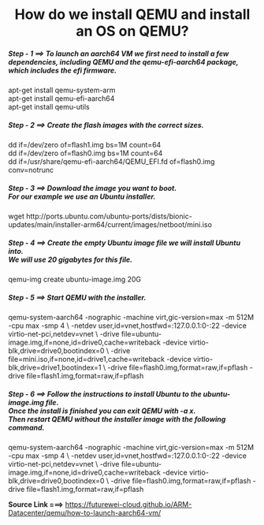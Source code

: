 <h1 align=center> How do we install QEMU and install an OS on QEMU?</h1>


<h5> Step - 1 ==> To launch an aarch64 VM we first need to install a few dependencies, including QEMU and the qemu-efi-aarch64 package, which includes the efi firmware.</h5>

<p> apt-get install qemu-system-arm <br>
apt-get install qemu-efi-aarch64 <br>
apt-get install qemu-utils</p>




<h5> Step - 2 ==> Create the flash images with the correct sizes.</h5>

<p> dd if=/dev/zero of=flash1.img bs=1M count=64 <br>
dd if=/dev/zero of=flash0.img bs=1M count=64 <br>
dd if=/usr/share/qemu-efi-aarch64/QEMU_EFI.fd of=flash0.img conv=notrunc </p>




<h5> Step - 3 ==> Download the image you want to boot. <br> For our example we use an Ubuntu installer.</h5>

<p> wget http://ports.ubuntu.com/ubuntu-ports/dists/bionic-updates/main/installer-arm64/current/images/netboot/mini.iso </p>





<h5> Step - 4 ==> Create the empty Ubuntu image file we will install Ubuntu into. <br> We will use 20 gigabytes for this file.</h5>

<p> qemu-img create ubuntu-image.img 20G </p>





<h5> Step - 5 ==> Start QEMU with the installer.</h5>

<p> qemu-system-aarch64 -nographic -machine virt,gic-version=max -m 512M -cpu max -smp 4 \
-netdev user,id=vnet,hostfwd=:127.0.0.1:0-:22 -device virtio-net-pci,netdev=vnet \
-drive file=ubuntu-image.img,if=none,id=drive0,cache=writeback -device virtio-blk,drive=drive0,bootindex=0 \
-drive file=mini.iso,if=none,id=drive1,cache=writeback -device virtio-blk,drive=drive1,bootindex=1 \
-drive file=flash0.img,format=raw,if=pflash -drive file=flash1.img,format=raw,if=pflash  </p>






<h5> Step - 6 ==> Follow the instructions to install Ubuntu to the ubuntu-image.img file. <br> Once the install is finished you can exit QEMU with -a x. <br> Then restart QEMU without the installer image with the following command.</h5>

<p> qemu-system-aarch64 -nographic -machine virt,gic-version=max -m 512M -cpu max -smp 4 \
-netdev user,id=vnet,hostfwd=:127.0.0.1:0-:22 -device virtio-net-pci,netdev=vnet \
-drive file=ubuntu-image.img,if=none,id=drive0,cache=writeback -device virtio-blk,drive=drive0,bootindex=0 \
-drive file=flash0.img,format=raw,if=pflash -drive file=flash1.img,format=raw,if=pflash  </p>


**Source Link  ===>** https://futurewei-cloud.github.io/ARM-Datacenter/qemu/how-to-launch-aarch64-vm/
